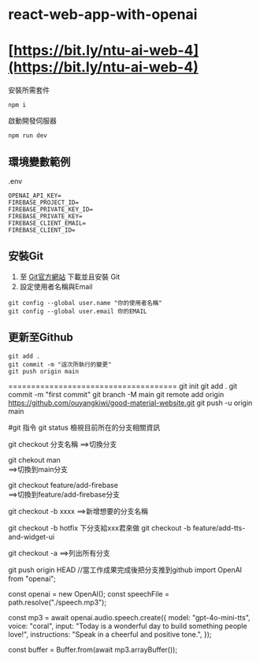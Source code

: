 # react-web-app-with-openai

# [https://bit.ly/ntu-ai-web-4](https://bit.ly/ntu-ai-web-4)

安裝所需套件
```
npm i
```

啟動開發伺服器
```
npm run dev
```

## 環境變數範例

.env
```
OPENAI_API_KEY=
FIREBASE_PROJECT_ID=
FIREBASE_PRIVATE_KEY_ID=
FIREBASE_PRIVATE_KEY=
FIREBASE_CLIENT_EMAIL=
FIREBASE_CLIENT_ID=
```

## 安裝Git

1. 至 [Git官方網站](https://www.git-scm.com/) 下載並且安裝 Git
2. 設定使用者名稱與Email

```
git config --global user.name "你的使用者名稱"
git config --global user.email 你的EMAIL
```

## 更新至Github
```
git add .
git commit -m "這次所執行的變更"
git push origin main
```
=====================================
git init
git add .
git commit -m "first commit"
git branch -M main
git remote add origin https://github.com/ouyangkiwi/good-material-website.git
git push -u origin main

#git 指令
git status 檢視目前所在的分支相關資訊

git checkout 分支名稱 
==>切換分支

git chekout man  
==>切換到main分支

git checkout feature/add-firebase  
==>切換到feature/add-firebase分支

git checkout -b xxxx 
==>新增想要的分支名稱

git checkout -b hotfix 
下分支給xxx君來做
git checkout -b feature/add-tts-and-widget-ui

git checkout -a 
==>列出所有分支

git push origin HEAD
//當工作成果完成後把分支推到github 
import OpenAI from "openai";

const openai = new OpenAI();
const speechFile = path.resolve("./speech.mp3");

const mp3 = await openai.audio.speech.create({
  model: "gpt-4o-mini-tts",
  voice: "coral",
  input: "Today is a wonderful day to build something people love!",
  instructions: "Speak in a cheerful and positive tone.",
});

const buffer = Buffer.from(await mp3.arrayBuffer());